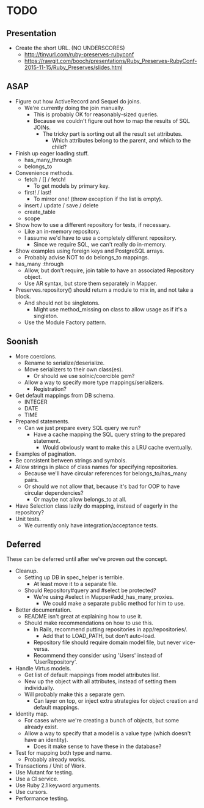 TODO
====


Presentation
------------

* Create the short URL. (NO UNDERSCORES)
    * http://tinyurl.com/ruby-preserves-rubyconf
    * https://rawgit.com/booch/presentations/Ruby_Preserves-RubyConf-2015-11-15/Ruby_Preserves/slides.html


ASAP
----

* Figure out how ActiveRecord and Sequel do joins.
    * We're currently doing the join manually.
        * This is probably OK for reasonably-sized queries.
        * Because we couldn't figure out how to map the results of SQL JOINs.
            * The tricky part is sorting out all the result set attributes.
                * Which attributes belong to the parent, and which to the child?
* Finish up eager loading stuff.
    * has_many_through
    * belongs_to
* Convenience methods.
    * fetch / [] / fetch!
        * To get models by primary key.
    * first! / last!
        * To mirror one! (throw exception if the list is empty).
    * insert / update / save / delete
    * create_table
    * scope
* Show how to use a different repository for tests, if necessary.
    * Like an in-memory repository.
    * I assume we'd have to use a completely different repository.
        * Since we require SQL, we can't really do in-memory.
* Show examples using foreign keys and PostgreSQL arrays.
    * Probably advise NOT to do belongs_to mappings.
* has_many :through
    * Allow, but don't require, join table to have an associated Repository object.
    * Use AR syntax, but store them separately in Mapper.
* Preserves.repository() should return a module to mix in, and not take a block.
    * And should not be singletons.
        * Might use method_missing on class to allow usage as if it's a singleton.
    * Use the Module Factory pattern.


Soonish
-------

* More coercions.
    * Rename to serialize/deserialize.
    * Move serializers to their own class(es).
        * Or should we use solnic/coercible gem?
    * Allow a way to specify more type mappings/serializers.
    	 * Registration?
* Get default mappings from DB schema.
    * INTEGER
    * DATE
    * TIME
* Prepared statements.
    * Can we just prepare every SQL query we run?
        * Have a cache mapping the SQL query string to the prepared statement.
            * Would obviously want to make this a LRU cache eventually.
* Examples of pagination.
* Be consistent between strings and symbols.
* Allow strings in place of class names for specifying repositories.
    * Because we'll have circular references for belongs_to/has_many pairs.
    * Or should we not allow that, because it's bad for OOP to have circular dependencies?
        * Or maybe not allow belongs_to at all.
* Have Selection class lazily do mapping, instead of eagerly in the repository?
* Unit tests.
    * We currently only have integration/acceptance tests.


Deferred
--------

These can be deferred until after we've proven out the concept.

* Cleanup.
    * Setting up DB in spec_helper is terrible.
        * At least move it to a separate file.
    * Should Repository#query and #select be protected?
        * We're using #select in Mapper#add_has_many_proxies.
            * We could make a separate public method for him to use.
* Better documentation.
    * README isn't great at explaining how to use it.
    * Should make recommendations on how to use this.
        * In Rails, recommend putting repositories in app/repositories/.
            * Add that to LOAD_PATH, but don't auto-load.
        * Repository file should require domain model file, but never vice-versa.
        * Recommend they consider using 'Users' instead of 'UserRepository'.
* Handle Virtus models.
    * Get list of default mappings from model attributes list.
    * New up the object with all attributes, instead of setting them individually.
    * Will probably make this a separate gem.
        * Can layer on top, or inject extra strategies for object creation and default mappings.
* Identity map.
    * For cases where we're creating a bunch of objects, but some already exist.
    * Allow a way to specify that a model is a value type (which doesn't have an identity).
        * Does it make sense to have these in the database?
* Test for mapping both type and name.
    * Probably already works.
* Transactions / Unit of Work.
* Use Mutant for testing.
* Use a CI service.
* Use Ruby 2.1 keyword arguments.
* Use cursors.
* Performance testing.

